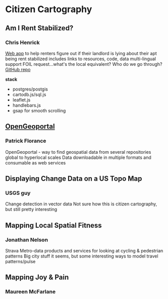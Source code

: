 # Citizen Cartography

## Am I Rent Stabilized?

### Chris Henrick

[Web app](https://amirentstabilized.com/) to help renters figure out if their landlord is lying about their apt being rent stabilized
includes links to resources, code, data
multi-lingual support
FOIL request...what's the local equivalent? Who do we go through?
[GitHub repo](https://github.com/clhenrick/am-i-rent-stabilized)

**stack**

- postgres/postgis
- cartodb.js/sql.js
- leaflet.js
- handlebars.js
- gsap for smooth scrolling

## [OpenGeoportal](http://opengeoportal.org)

### Patrick Florance

OpenGeoportal - way to find geospatial data from several repositories
global to hyperlocal scales
Data downloadable in multiple formats and consumable as web services

## Displaying Change Data on a US Topo Map

### USGS guy

Change detection in vector data
Not sure how this is citizen cartography, but still pretty interesting

## Mapping Local Spatial Fitness

### Jonathan Nelson

Strava Metro-data products and services for looking at cycling & pedestrian patterns
Big city stuff it seems, but some interesting ways to model travel patterns/pulse

## Mapping Joy & Pain

### Maureen McFarlane




